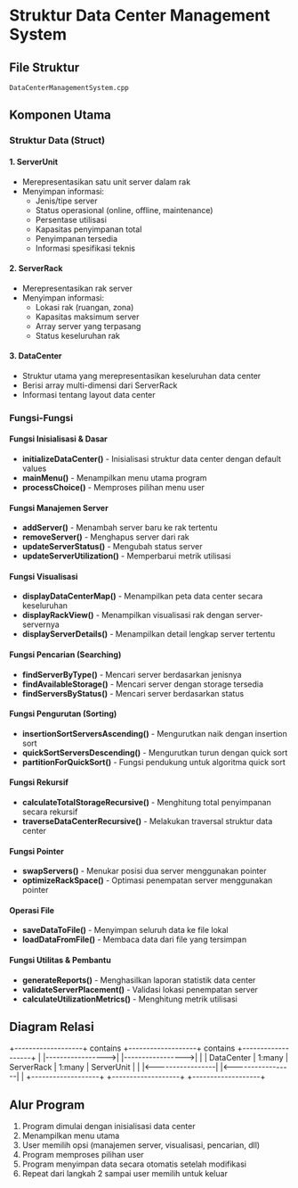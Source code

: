 # Struktur Data Center Management System

## File Struktur

```
DataCenterManagementSystem.cpp
```

## Komponen Utama

### Struktur Data (Struct)

#### 1. ServerUnit
- Merepresentasikan satu unit server dalam rak
- Menyimpan informasi:
  - Jenis/tipe server
  - Status operasional (online, offline, maintenance)
  - Persentase utilisasi
  - Kapasitas penyimpanan total
  - Penyimpanan tersedia
  - Informasi spesifikasi teknis

#### 2. ServerRack
- Merepresentasikan rak server
- Menyimpan informasi:
  - Lokasi rak (ruangan, zona)
  - Kapasitas maksimum server
  - Array server yang terpasang
  - Status keseluruhan rak

#### 3. DataCenter
- Struktur utama yang merepresentasikan keseluruhan data center
- Berisi array multi-dimensi dari ServerRack
- Informasi tentang layout data center

### Fungsi-Fungsi

#### Fungsi Inisialisasi & Dasar
- **initializeDataCenter()** - Inisialisasi struktur data center dengan default values
- **mainMenu()** - Menampilkan menu utama program
- **processChoice()** - Memproses pilihan menu user

#### Fungsi Manajemen Server
- **addServer()** - Menambah server baru ke rak tertentu
- **removeServer()** - Menghapus server dari rak
- **updateServerStatus()** - Mengubah status server
- **updateServerUtilization()** - Memperbarui metrik utilisasi

#### Fungsi Visualisasi
- **displayDataCenterMap()** - Menampilkan peta data center secara keseluruhan
- **displayRackView()** - Menampilkan visualisasi rak dengan server-servernya
- **displayServerDetails()** - Menampilkan detail lengkap server tertentu

#### Fungsi Pencarian (Searching)
- **findServerByType()** - Mencari server berdasarkan jenisnya
- **findAvailableStorage()** - Mencari server dengan storage tersedia
- **findServersByStatus()** - Mencari server berdasarkan status

#### Fungsi Pengurutan (Sorting)
- **insertionSortServersAscending()** - Mengurutkan naik dengan insertion sort
- **quickSortServersDescending()** - Mengurutkan turun dengan quick sort
- **partitionForQuickSort()** - Fungsi pendukung untuk algoritma quick sort

#### Fungsi Rekursif
- **calculateTotalStorageRecursive()** - Menghitung total penyimpanan secara rekursif
- **traverseDataCenterRecursive()** - Melakukan traversal struktur data center

#### Fungsi Pointer
- **swapServers()** - Menukar posisi dua server menggunakan pointer
- **optimizeRackSpace()** - Optimasi penempatan server menggunakan pointer

#### Operasi File
- **saveDataToFile()** - Menyimpan seluruh data ke file lokal
- **loadDataFromFile()** - Membaca data dari file yang tersimpan

#### Fungsi Utilitas & Pembantu
- **generateReports()** - Menghasilkan laporan statistik data center
- **validateServerPlacement()** - Validasi lokasi penempatan server
- **calculateUtilizationMetrics()** - Menghitung metrik utilisasi

## Diagram Relasi

+-------------------+     contains     +-------------------+     contains     +-------------------+
|                   |----------------->|                   |----------------->|                   |
|    DataCenter     |     1:many       |    ServerRack     |     1:many       |    ServerUnit     |
|                   |<-----------------|                   |<-----------------|                   |
+-------------------+                  +-------------------+                  +-------------------+


## Alur Program

1. Program dimulai dengan inisialisasi data center
2. Menampilkan menu utama
3. User memilih opsi (manajemen server, visualisasi, pencarian, dll)
4. Program memproses pilihan user
5. Program menyimpan data secara otomatis setelah modifikasi
6. Repeat dari langkah 2 sampai user memilih untuk keluar
